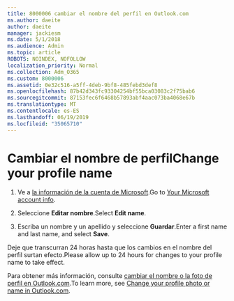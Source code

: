 ```yaml
---
title: 8000006 cambiar el nombre del perfil en Outlook.com
ms.author: daeite
author: daeite
manager: jackiesm
ms.date: 5/1/2018
ms.audience: Admin
ms.topic: article
ROBOTS: NOINDEX, NOFOLLOW
localization_priority: Normal
ms.collection: Adm_O365
ms.custom: 8000006
ms.assetid: 0e32c516-a5ff-4deb-9bf8-485febd3def8
ms.openlocfilehash: 87b42d343fc93304254bf55bca03083c2f75bab6
ms.sourcegitcommit: 87153fec6f6468b57893abf4aac073ba4068e67b
ms.translationtype: MT
ms.contentlocale: es-ES
ms.lasthandoff: 06/19/2019
ms.locfileid: "35065710"
---
```

# <a name="change-your-profile-name"></a><span data-ttu-id="6309d-102">Cambiar el nombre de perfil</span><span class="sxs-lookup"><span data-stu-id="6309d-102">Change your profile name</span></span>

1. <span data-ttu-id="6309d-103">Ve a [la información de la cuenta de Microsoft](https://go.microsoft.com/fwlink/p/?linkid=860841).</span><span class="sxs-lookup"><span data-stu-id="6309d-103">Go to [Your Microsoft account info](https://go.microsoft.com/fwlink/p/?linkid=860841).</span></span>
    
2. <span data-ttu-id="6309d-104">Seleccione **Editar nombre**.</span><span class="sxs-lookup"><span data-stu-id="6309d-104">Select **Edit name**.</span></span> 
    
3. <span data-ttu-id="6309d-105">Escriba un nombre y un apellido y seleccione **Guardar**.</span><span class="sxs-lookup"><span data-stu-id="6309d-105">Enter a first name and last name, and select **Save**.</span></span> 
    
<span data-ttu-id="6309d-106">Deje que transcurran 24 horas hasta que los cambios en el nombre del perfil surtan efecto.</span><span class="sxs-lookup"><span data-stu-id="6309d-106">Please allow up to 24 hours for changes to your profile name to take effect.</span></span>
  
<span data-ttu-id="6309d-107">Para obtener más información, consulte [cambiar el nombre o la foto de perfil en Outlook.com](https://go.microsoft.com/fwlink/?linkid=873110).</span><span class="sxs-lookup"><span data-stu-id="6309d-107">To learn more, see [Change your profile photo or name in Outlook.com](https://go.microsoft.com/fwlink/?linkid=873110).</span></span>
  

